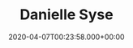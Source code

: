 ---
title: Danielle Syse
date: 2020-04-07T00:23:58.000+00:00
image: "/images/team/danielle-syse.jpg"
twitter: 
linkedin: https://www.linkedin.com/in/desyse/
group: committee
---